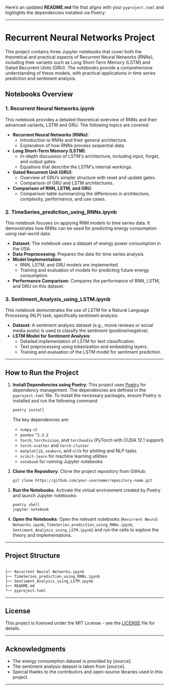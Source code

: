 Here’s an updated **README.md** file that aligns with your `pyproject.toml` and highlights the dependencies installed via Poetry:

---

# Recurrent Neural Networks Project

This project contains three Jupyter notebooks that cover both the theoretical and practical aspects of Recurrent Neural Networks (RNNs), including their variants such as Long Short-Term Memory (LSTM) and Gated Recurrent Units (GRU). The notebooks provide a comprehensive understanding of these models, with practical applications in time series prediction and sentiment analysis.

## Notebooks Overview

### 1. **Recurrent Neural Networks.ipynb**
This notebook provides a detailed theoretical overview of RNNs and their advanced variants, LSTM and GRU. The following topics are covered:
- **Recurrent Neural Networks (RNNs)**: 
  - Introduction to RNNs and their general architecture.
  - Explanation of how RNNs process sequential data.
- **Long Short-Term Memory (LSTM)**:
  - In-depth discussion of LSTM's architecture, including input, forget, and output gates.
  - Equations that describe the LSTM's internal workings.
- **Gated Recurrent Unit (GRU)**:
  - Overview of GRU’s simpler structure with reset and update gates.
  - Comparison of GRU and LSTM architectures.
- **Comparison of RNN, LSTM, and GRU**:
  - Comparison table summarizing the differences in architecture, complexity, performance, and use cases.

### 2. **TimeSeries_prediction_using_RNNs.ipynb**
This notebook focuses on applying RNN models to time series data. It demonstrates how RNNs can be used for predicting energy consumption using real-world data:
- **Dataset**: The notebook uses a dataset of energy power consumption in the USA.
- **Data Preprocessing**: Prepares the data for time series analysis.
- **Model Implementation**: 
  - RNN, LSTM, and GRU models are implemented.
  - Training and evaluation of models for predicting future energy consumption.
- **Performance Comparison**: Compares the performance of RNN, LSTM, and GRU on this dataset.

### 3. **Sentiment_Analysis_using_LSTM.ipynb**
This notebook demonstrates the use of LSTM for a Natural Language Processing (NLP) task, specifically sentiment analysis:
- **Dataset**: A sentiment analysis dataset (e.g., movie reviews or social media posts) is used to classify the sentiment (positive/negative).
- **LSTM Model for Sentiment Analysis**: 
  - Detailed implementation of LSTM for text classification.
  - Text preprocessing using tokenization and embedding layers.
  - Training and evaluation of the LSTM model for sentiment prediction.
  
---

## How to Run the Project

1. **Install Dependencies using Poetry**:
   This project uses [Poetry](https://python-poetry.org/) for dependency management. The dependencies are defined in the `pyproject.toml` file. To install the necessary packages, ensure Poetry is installed and run the following command:
   ```bash
   poetry install
   ```

   The key dependencies are:
   - `numpy` `<2`
   - `pandas` `^2.2.2`
   - `torch`, `torchvision`, and `torchaudio` (PyTorch with CUDA 12.1 support)
   - `torch-scatter` and `torch-cluster`
   - `matplotlib`, `seaborn`, and `nltk` for plotting and NLP tasks
   - `scikit-learn` for machine learning utilities
   - `notebook` for running Jupyter notebooks

2. **Clone the Repository**:
   Clone the project repository from GitHub:
   ```bash
   git clone https://github.com/your-username/repository-name.git
   ```

3. **Run the Notebooks**:
   Activate the virtual environment created by Poetry and launch Jupyter notebooks:
   ```bash
   poetry shell
   jupyter notebook
   ```

4. **Open the Notebooks**:
   Open the relevant notebooks (`Recurrent Neural Networks.ipynb`, `TimeSeries_prediction_using_RNNs.ipynb`, `Sentiment_Analysis_using_LSTM.ipynb`) and run the cells to explore the theory and implementations.

---

## Project Structure

```bash
.
├── Recurrent Neural Networks.ipynb
├── TimeSeries_prediction_using_RNNs.ipynb
├── Sentiment_Analysis_using_LSTM.ipynb
├── README.md
└── pyproject.toml
```

---

## License
This project is licensed under the MIT License - see the [LICENSE](LICENSE) file for details.

---

## Acknowledgments
- The energy consumption dataset is provided by [source].
- The sentiment analysis dataset is taken from [source].
- Special thanks to the contributors and open-source libraries used in this project.

---
